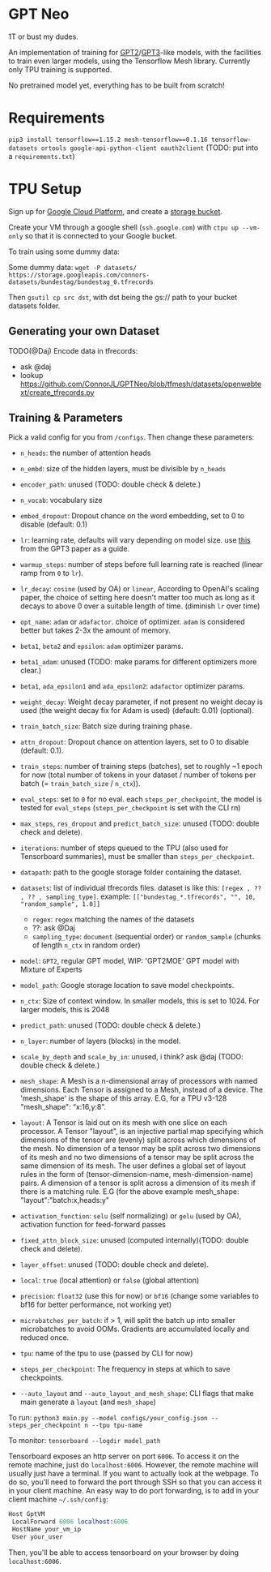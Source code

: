 # GPT Neo

1T or bust my dudes.

An implementation of training for [GPT2](https://openai.com/blog/better-language-models/)/[GPT3](https://arxiv.org/abs/2005.14165)-like models, with the facilities to train even larger models, using the Tensorflow Mesh library. Currently only TPU training is supported.

No pretrained model yet, everything has to be built from scratch!

# Requirements

`pip3 install tensorflow==1.15.2 mesh-tensorflow==0.1.16 tensorflow-datasets ortools google-api-python-client oauth2client`
(TODO: put into a `requirements.txt`)

# TPU Setup

Sign up for [Google Cloud Platform](https://cloud.google.com/), and create a [storage bucket](https://cloud.google.com/storage). 

Create your VM through a google shell (`ssh.google.com`) with `ctpu up --vm-only` so that it is connected to your Google bucket.

To train using some dummy data:

Some dummy data: `wget -P datasets/ https://storage.googleapis.com/connors-datasets/bundestag/bundestag_0.tfrecords`

Then `gsutil cp src dst`, with dst being the gs:// path to your bucket datasets folder.

## Generating your own Dataset
 TODO(@Daj) 
Encode data in tfrecords:
- ask @daj
- lookup https://github.com/ConnorJL/GPTNeo/blob/tfmesh/datasets/openwebtext/create_tfrecords.py

## Training & Parameters

Pick a valid config for you from `/configs`. Then change these parameters:

- `n_heads`: the number of attention heads
- `n_embd`: size of the hidden layers, must be divisible by `n_heads`
- `encoder_path`: unused (TODO: double check & delete.)
- `n_vocab`: vocabulary size
- `embed_dropout`: Dropout chance on the word embedding, set to 0 to disable (default: 0.1)
- `lr`: learning rate, defaults will vary depending on model size. use [this](https://i.imgur.com/g5jKbjT.png) from the GPT3 paper as a guide.
- `warmup_steps`: number of steps before full learning rate is reached (linear ramp from `0` to `lr`).
- `lr_decay`: `cosine` (used by OA) or `linear`, According to OpenAI's scaling paper, the choice of setting here doesn't matter too much as long as it decays to above 0 over a suitable length of time. (diminish `lr` over time)
- `opt_name`: `adam` or `adafactor`. choice of optimizer. `adam` is considered better but takes 2-3x the amount of memory.
- `beta1`, `beta2` and `epsilon`: `adam` optimizer params.
- `beta1_adam`: unused (TODO: make params for different optimizers more clear.)
- `beta1`, `ada_epsilon1` and `ada_epsilon2`: `adafactor` optimizer params.
- `weight_decay`: Weight decay parameter, if not present no weight decay is used (the weight decay fix for Adam is used) (default: 0.01) (optional).
- `train_batch_size`: Batch size during training phase.
- `attn_dropout`: Dropout chance on attention layers, set to 0 to disable (default: 0.1).
- `train_steps`: number of training steps (batches), set to roughly ~1 epoch for now (total number of tokens in your dataset / number of tokens per batch (= `train_batch_size` / `n_ctx`)).
- `eval_steps`: set to `0` for no eval. each `steps_per_checkpoint`, the model is tested for `eval_steps` (`steps_per_checkpoint` is set with the CLI rn)
- `max_steps`, `res_dropout` and `predict_batch_size`: unused (TODO: double check and delete).
- `iterations`: number of steps queued to the TPU (also used for Tensorboard summaries), must be smaller than `steps_per_checkpoint`.
- `datapath`: path to the google storage folder containing the dataset.
- `datasets`: list of individual tfrecords files. dataset is like this: `[regex , ?? , ?? , sampling_type]`. example: `[["bundestag_*.tfrecords", "", 10, "random_sample", 1.0]]`
    + `regex`: `regex` matching the names of the datasets
    + ??: ask @Daj
    + `sampling_type`: `document` (sequential order) or `random_sample` (chunks of length `n_ctx` in random order)
- `model`: `GPT2`, regular GPT model, WIP: 'GPT2MOE' GPT model with Mixture of Experts
- `model_path`: Google storage location to save model checkpoints.
- `n_ctx`: Size of context window. In smaller models, this is set to 1024. For larger models, this is 2048
- `predict_path`: unused (TODO: double check & delete.)
- `n_layer`: number of layers (blocks) in the model.
- `scale_by_depth` and `scale_by_in`: unused, i think? ask @daj (TODO: double check & delete.)
- `mesh_shape`: A Mesh is a n-dimensional array of processors with named dimensions. Each Tensor is assigned to a Mesh, instead of a device. The 'mesh_shape' is the shape of this array. E.G, for a TPU v3-128 "mesh_shape": “x:16,y:8”.
- `layout`: A Tensor is laid out on its mesh with one slice on each processor. A Tensor "layout", is an injective partial map specifying which dimensions of the tensor are (evenly) split across which dimensions of the mesh. No dimension of a tensor may be split across two dimensions of its mesh and no two dimensions of a tensor may be split across the same dimension of its mesh. The user defines a global set of layout rules in the form of (tensor-dimension-name, mesh-dimension-name) pairs. A dimension of a tensor is split across a dimension of its mesh if there is a matching rule. E.G (for the above example mesh_shape: "layout":"batch:x,heads:y"
- `activation_function`: `selu` (self normalizing) or `gelu` (used by OA), activation function for feed-forward passes
- `fixed_attn_block_size`: unused (computed internally)(TODO: double check and delete).
- `layer_offset`: unused (TODO: double check and delete).
- `local`: `true` (local attention) or `false` (global attention)
- `precision`: `float32` (use this for now) or `bf16` (change some variables to bf16 for better performance, not working yet)
- `microbatches_per_batch`: if > 1, will split the batch up into smaller microbatches to avoid OOMs. Gradients are accumulated locally and reduced once.


- `tpu`: name of the tpu to use (passed by CLI for now)
- `steps_per_checkpoint`: The frequency in steps at which to save checkpoints.
- `--auto_layout` and `--auto_layout_and_mesh_shape`: CLI flags that make main generate a `layout` (and `mesh_shape`)

To run: `python3 main.py --model configs/your_config.json --steps_per_checkpoint n --tpu tpu-name`

To monitor: `tensorboard --logdir model_path`

Tensorboard exposes an http server on port `6006`. To access it on the remote machine, just do `localhost:6006`.
However, the remote machine will usually just have a terminal. If you want to actually look at the webpage.
To do so, you'll need to forward the port through SSH so that you can access it in your client machine.
An easy way to do port forwarding, is to add in your client machine `~/.ssh/config`:
```s
Host GptVM
 LocalForward 6006 localhost:6006
 HostName your_vm_ip
 User your_user
```
Then, you'll be able to access tensorboard on your browser by doing `localhost:6006`.
